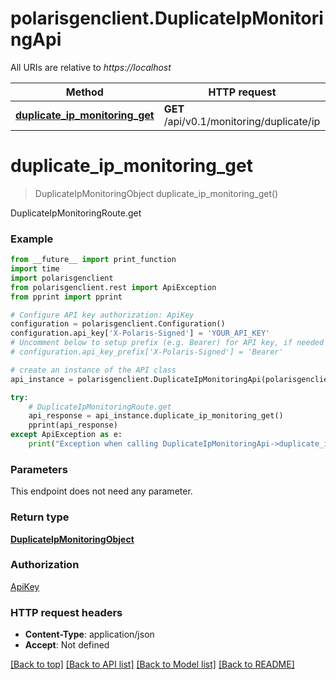 # polarisgenclient.DuplicateIpMonitoringApi

All URIs are relative to *https://localhost*

Method | HTTP request | Description
------------- | ------------- | -------------
[**duplicate_ip_monitoring_get**](DuplicateIpMonitoringApi.md#duplicate_ip_monitoring_get) | **GET** /api/v0.1/monitoring/duplicate/ip | DuplicateIpMonitoringRoute.get


# **duplicate_ip_monitoring_get**
> DuplicateIpMonitoringObject duplicate_ip_monitoring_get()

DuplicateIpMonitoringRoute.get

### Example
```python
from __future__ import print_function
import time
import polarisgenclient
from polarisgenclient.rest import ApiException
from pprint import pprint

# Configure API key authorization: ApiKey
configuration = polarisgenclient.Configuration()
configuration.api_key['X-Polaris-Signed'] = 'YOUR_API_KEY'
# Uncomment below to setup prefix (e.g. Bearer) for API key, if needed
# configuration.api_key_prefix['X-Polaris-Signed'] = 'Bearer'

# create an instance of the API class
api_instance = polarisgenclient.DuplicateIpMonitoringApi(polarisgenclient.ApiClient(configuration))

try:
    # DuplicateIpMonitoringRoute.get
    api_response = api_instance.duplicate_ip_monitoring_get()
    pprint(api_response)
except ApiException as e:
    print("Exception when calling DuplicateIpMonitoringApi->duplicate_ip_monitoring_get: %s\n" % e)
```

### Parameters
This endpoint does not need any parameter.

### Return type

[**DuplicateIpMonitoringObject**](DuplicateIpMonitoringObject.md)

### Authorization

[ApiKey](../README.md#ApiKey)

### HTTP request headers

 - **Content-Type**: application/json
 - **Accept**: Not defined

[[Back to top]](#) [[Back to API list]](../README.md#documentation-for-api-endpoints) [[Back to Model list]](../README.md#documentation-for-models) [[Back to README]](../README.md)

